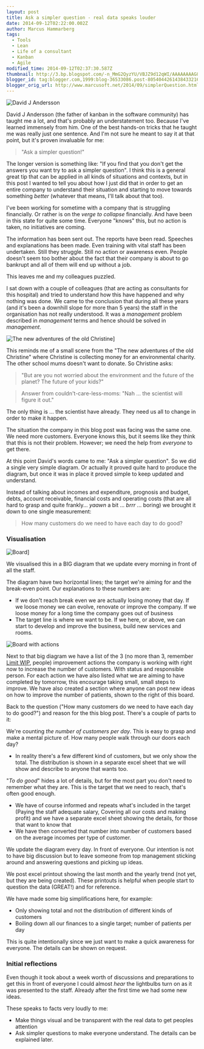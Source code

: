 ```yaml
---
layout: post
title: Ask a simpler question - real data speaks louder
date: 2014-09-12T02:22:00.002Z
author: Marcus Hammarberg
tags:
  - Tools
  - Lean
  - Life of a consultant
  - Kanban
  - Agile
modified_time: 2014-09-12T02:37:30.587Z
thumbnail: http://3.bp.blogspot.com/-n_MmG2QyzYU/VBJZ9d12qWI/AAAAAAAAG8I/X8Gfvpy9AYw/s72-c/david%2Bandersson.jpg
blogger_id: tag:blogger.com,1999:blog-36533086.post-8054044261438433216
blogger_orig_url: http://www.marcusoft.net/2014/09/simplerQuestion.html
---
```


![David J Andersson](http://3.bp.blogspot.com/-n_MmG2QyzYU/VBJZ9d12qWI/AAAAAAAAG8I/X8Gfvpy9AYw/s1600/david%2Bandersson.jpg)

David J Andersson (the father of kanban in the software community) has taught me a lot, and that's probably an understatement too. Because I've learned immensely from him. One of the best hands-on tricks that he taught me was really just one sentence. And I'm not sure he meant to say it at that point, but it's proven invaluable for me:

> "Ask a simpler question!"

The longer version is something like: "If you find that you don't get the answers you want try to ask a simpler question". I think this is a general great tip that can be applied in all kinds of situations and contexts, but in this post I wanted to tell you about how I just did that in order to get an entire company to understand their situation and starting to move towards something *better* (whatever that means, I'll talk about that too).

I've been working for sometime with a company that is struggling financially. Or rather is on the *verge to collapse* financially. And have been in this state for quite some time.  Everyone "knows" this, but no action is taken, no initiatives are coming.

The information has been sent out. The reports have been read. Speeches and explanations has been made. Even training with vital staff has been undertaken. Still they struggle. Still no action or awareness even. People doesn't seem too bother about the fact that their company is about to go bankrupt and all of them will end up without a job.

This leaves me and my colleagues puzzled.

I sat down with a couple of colleagues (that are acting as consultants for this hospital) and tried to understand how this have happened and why nothing was done. We came to the conclusion that during all these years (and it's been a downhill slope for more than 5 years) the staff in the organisation has not really understood. It was a *management* problem described in *management* terms and hence should be solved in *management*.

![The new adventures of the old Christine](http://1.bp.blogspot.com/-7pgc7NhkA3I/VBEFeEgN1_I/AAAAAAAAG30/B8I3KAA-bnk/s1600/new%2Badventures%2Bof%2Bold%2Bchristine.jpg)]

This reminds me of a small scene from the "The new adventures of the old Christine" where Christine is collecting money for an environmental charity. The other school mums doesn't want to donate. So Christine asks:

> "But are you not worried about the environment and the future of the planet? The future of your kids?"

> Answer from couldn't-care-less-moms: "Nah ... the scientist will figure it out."

The only thing is ... the scientist have already. They need us all to change in order to make it happen.

The situation the company in this blog post was facing was the same one. We need more customers. Everyone knows this, but it seems like they think that this is not their problem. However; we need the help from *everyone* to get there.

At this point David's words came to me: "Ask a simpler question". So we did a single very simple diagram. Or actually it proved quite hard to produce the diagram, but once it was in place it proved simple to keep updated and understand.

Instead of talking about incomes and expenditure, prognosis and budget, debts, account receivable, financial costs and operating costs (that are all hard to grasp and quite frankly... *yaawn* a bit ... *brrr* ... boring) we brought it down to one single measurement:

> How many customers do we need to have each day to do good?

### Visualisation

![Board](http://4.bp.blogspot.com/-OrEIq7oK90U/VBJXVq5wTII/AAAAAAAAG70/vVqgokqdZmA/s1600/board.png)]

We visualised this in a BIG diagram that we update every morning in front of all the staff.

The diagram have two horizontal lines; the target we're aiming for and the break-even point.
Our explanations to these numbers are:

- If we don't reach break even we are actually losing money that day. If we loose money we can evolve, renovate or improve the company. If we loose money for a long time the company goes out of business
- The target line is where we want to be. If we here, or above, we can start to develop and improve the business, build new services and rooms.

![Board with actions](http://4.bp.blogspot.com/-7fvEw76vfiY/VBJYMl8fIqI/AAAAAAAAG78/tHAoXax31HM/s1600/board%2Bwith%2Bactions.png)

Next to that big diagram we have a list of the 3 (no more than 3, remember [Limit WIP](http://en.wikipedia.org/wiki/Work_in_process), people) improvement actions the company is working with right now to increase the number of customers. With status and responsible person.
For each action we have also listed what we are aiming to have completed by tomorrow, this encourage taking small, small steps to improve. We have also created a section where anyone can post new ideas on how to improve the number of patients, shown to the right of this board.

Back to the question ("How many customers do we need to have each day to do good?") and reason for the this blog post. There's a couple of parts to it:

We're counting *the number of customers per day*. This is easy to grasp and make a mental picture of. How many people walk through our doors each day?

- In reality there's a few different kind of customers, but we only show the total. The distribution is shown in a separate excel sheet that we will show and describe to anyone that wants too.

"*To do good*" hides a lot of details, but for the most part you don't need to remember what they are. This is the target that we need to reach, that's often good enough.

- We have of course informed and repeats what's included in the target (Paying the staff adequate salary, Covering all our costs and making profit) and we have a separate excel sheet showing the details, for those that want to know that
- We have then converted that number into number of customers based on the average incomes per type of customer.

We update the diagram every day. In front of everyone. Our intention is not to have big discussion but to leave someone from top management sticking around and answering questions and picking up ideas.

We post excel printout showing the last month and the yearly trend (not yet, but they are being created). These printouts is helpful when people start to question the data (GREAT!) and for reference.  

We have made some big simplifications here, for example:

- Only showing total and not the distribution of different kinds of customers
- Boiling down all our finances to a single target; number of patients per day

This is quite intentionally since we just want to make a quick awareness for everyone. The details can be shown on request.

### Initial reflections

Even though it took about a week worth of discussions and preparations to get this in front of everyone I could almost *hear* the lightbulbs turn on as it was presented to the staff. Already after the first time we had some new ideas.

These speaks to facts very loudly to me:

- Make things visual and be transparent with the real data to get peoples attention
- Ask simpler questions to make everyone understand. The details can be explained later.

